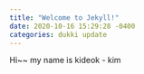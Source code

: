 ```yaml
---
title: "Welcome to Jekyll!"
date: 2020-10-16 15:29:28 -0400
categories: dukki update
---
```


Hi~~ 
my name is kideok - kim
